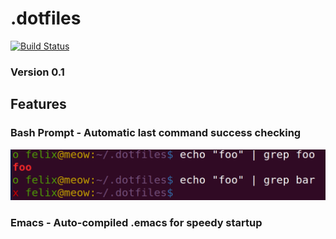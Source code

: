 .dotfiles
=================

[![Build Status](https://secure.travis-ci.org/xxfelixxx/.dotfiles.svg)](http://travis-ci.org/xxfelixxx/.dotfiles)

### Version 0.1


Features
---------

### Bash Prompt - Automatic last command success checking
![alt text](https://raw.githubusercontent.com/xxfelixxx/.dotfiles/master/images/bash_prompt.png "bash prompt")

### Emacs - Auto-compiled .emacs for speedy startup


